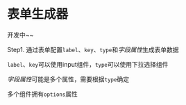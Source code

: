 # 表单生成器

开发中~~

Step1. 通过表单配置`label`、`key`、`type`和*字段属性*生成表单数据

`label`、`key`可以使用input组件，`type`可以使用下拉选择组件

*字段属性*可能是多个属性，需要根据`type`确定

多个组件拥有`options`属性